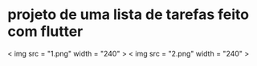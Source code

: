 # projeto de uma lista de tarefas feito com flutter 

< img src = "1.png" width = "240" >
< img src = "2.png" width = "240" >
